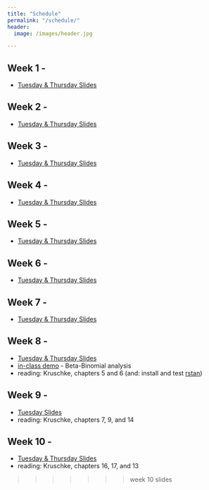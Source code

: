 ```yaml
---
title: "Schedule"
permalink: "/schedule/"
header:
  image: /images/header.jpg

---
```


## Week 1 -
* <a href="https://wcresko.github.io/UO_ABS/html/01.Week_01_Lecture_1_total.html" >Tuesday & Thursday Slides</a>

## Week 2 -
* <a href="https://wcresko.github.io/UO_ABS/html/02.Week_02_Lecture_2_total.html" >Tuesday & Thursday Slides</a>

## Week 3 -
* <a href="https://wcresko.github.io/UO_ABS/html/03.Week_03_Lecture_3_total.html" >Tuesday & Thursday Slides</a>

## Week 4 -
* <a href="https://wcresko.github.io/UO_ABS/html/04.Week_04_Lecture_4_total.html" >Tuesday & Thursday Slides</a>

## Week 5 -
* <a href="https://wcresko.github.io/UO_ABS/html/05.Week_05_Lecture_5_total.html" >Tuesday & Thursday Slides</a>

## Week 6 -
* <a href="https://wcresko.github.io/UO_ABS/html/06.Week_06_Lecture_6_total.html" >Tuesday & Thursday Slides</a>

## Week 7 -
* <a href="https://wcresko.github.io/UO_ABS/html/06.Week_07_Lecture_7_total.html" >Tuesday & Thursday Slides</a>

## Week 8 -

* [Tuesday & Thursday Slides](../html/08.Week_08_Lecture_8.slides.html)
* [in-class demo](../CLASS_MATERIALS/Demos/beta_binomial/beta_binom_demo.html) - Beta-Binomial analysis
* reading: Kruschke, chapters 5 and 6 (and: install and test [rstan](https://mc-stan.org))

## Week 9 -

* [Tuesday Slides](../html/09.Week_09_Lecture_9.slides.html)
* reading: Kruschke, chapters 7, 9, and 14

## Week 10 -

* [Tuesday & Thursday Slides](../html/10.Week_10_Lecture_10.slides.html)
* reading: Kruschke, chapters 16, 17, and 13

>>>>>>> week 10 slides
